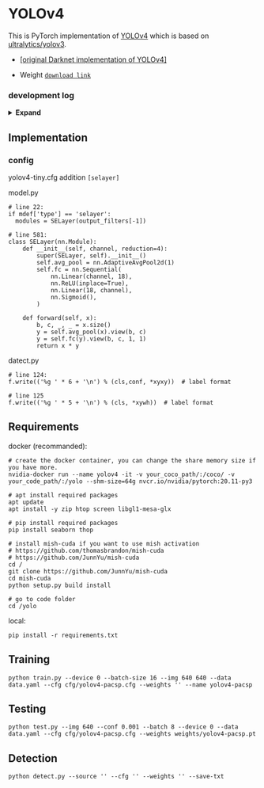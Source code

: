 # YOLOv4

This is PyTorch implementation of [YOLOv4](https://github.com/AlexeyAB/darknet) which is based on [ultralytics/yolov3](https://github.com/ultralytics/yolov3).

* [[original Darknet implementation of YOLOv4]](https://github.com/AlexeyAB/darknet)

* Weight [`download link`](https://github.com/WongKinYiu/PyTorch_YOLOv4)

### development log

<details><summary> <b>Expand</b> </summary>

* `2021-11-25` - training YOLOv4 with Squeeze-and-Excitation Networks using PyTorch. [`paper link`](https://arxiv.org/pdf/1709.01507.pdf)

</details>

## Implementation

### config 

yolov4-tiny.cfg addition `[selayer]`

model.py 
```
# line 22:
if mdef['type'] == 'selayer':
  modules = SELayer(output_filters[-1])

# line 581:
class SELayer(nn.Module):
    def __init__(self, channel, reduction=4):
        super(SELayer, self).__init__()
        self.avg_pool = nn.AdaptiveAvgPool2d(1)
        self.fc = nn.Sequential(
            nn.Linear(channel, 18),
            nn.ReLU(inplace=True),
            nn.Linear(18, channel),
            nn.Sigmoid(),
        )

    def forward(self, x):
        b, c, _, _ = x.size()
        y = self.avg_pool(x).view(b, c)
        y = self.fc(y).view(b, c, 1, 1)
        return x * y
```

datect.py 
```
# line 124:
f.write(('%g ' * 6 + '\n') % (cls,conf, *xyxy))  # label format

# line 125
f.write(('%g ' * 5 + '\n') % (cls, *xywh))  # label format
```

## Requirements

docker (recommanded):
```
# create the docker container, you can change the share memory size if you have more.
nvidia-docker run --name yolov4 -it -v your_coco_path/:/coco/ -v your_code_path/:/yolo --shm-size=64g nvcr.io/nvidia/pytorch:20.11-py3

# apt install required packages
apt update
apt install -y zip htop screen libgl1-mesa-glx

# pip install required packages
pip install seaborn thop

# install mish-cuda if you want to use mish activation
# https://github.com/thomasbrandon/mish-cuda
# https://github.com/JunnYu/mish-cuda
cd /
git clone https://github.com/JunnYu/mish-cuda
cd mish-cuda
python setup.py build install

# go to code folder
cd /yolo
```

local:
```
pip install -r requirements.txt
```

## Training

```
python train.py --device 0 --batch-size 16 --img 640 640 --data data.yaml --cfg cfg/yolov4-pacsp.cfg --weights '' --name yolov4-pacsp
```

## Testing

```
python test.py --img 640 --conf 0.001 --batch 8 --device 0 --data data.yaml --cfg cfg/yolov4-pacsp.cfg --weights weights/yolov4-pacsp.pt
```

## Detection

```
python detect.py --source '' --cfg '' --weights '' --save-txt
```
